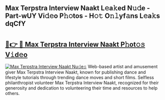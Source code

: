 ## Max Terpstra Interview Naakt L𝚎a𝚔ed N𝚞𝚍e - Part-wUY Vi𝚍𝚎o P𝚑𝚘tos - H𝚘𝚝 O𝚗𝚕yf𝚊ns L𝚎a𝚔s dqCfY

# <h2><a href="http://kfdekh.oniu.top/?m=Max+Terpstra+Interview+Naakt">🔗👉 🔴 Max Terpstra Interview Naakt P𝚑ot𝚘𝚜 V𝚒d𝚎o</a></h2>

[![Max Terpstra Interview Naakt Nu𝚍e𝚜](https://i.imgur.com/0qMVB7G.gif)](http://kfdekh.oniu.top/?m=Max+Terpstra+Interview+Naakt)
Web-based artist and amusement giver Max Terpstra Interview Naakt, known for publishing dance and lifestyle tutorials through trending dance moves and short films. Selfless philanthropist volunteer Max Terpstra Interview Naakt, recognized for their generosity and dedication to volunteering their time and resources to help others.  
